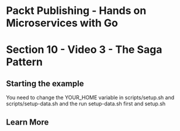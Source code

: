 # Packt Publishing - Hands on Microservices with Go
# Section 10 - Video 3 - The Saga Pattern

## Starting the example
You need to change the YOUR_HOME variable in scripts/setup.sh and scripts/setup-data.sh and the run setup-data.sh first and setup.sh

## Learn More